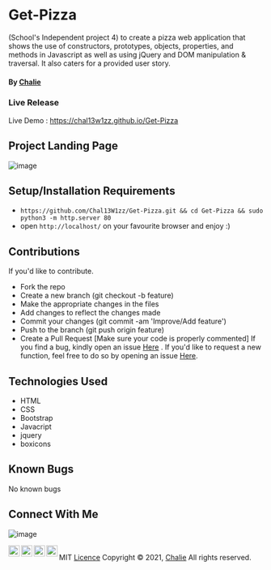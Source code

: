 # Get-Pizza
(School's Independent project 4) to create a pizza web application that shows the use of constructors, prototypes, objects, properties, and methods in Javascript as well as using jQuery and DOM manipulation &amp; traversal. It also caters for a provided user story.


#### By <a href="https://github.com/Chal13W1zz">Chalie</a>

### Live Release
Live Demo : https://chal13w1zz.github.io/Get-Pizza

## Project Landing Page
![image](https://user-images.githubusercontent.com/60155767/134156216-b31c057c-d0a4-47bf-a16d-5f829b5dd1df.png)



## Setup/Installation Requirements
* ```https://github.com/Chal13W1zz/Get-Pizza.git && cd Get-Pizza && sudo python3 -m http.server 80 ```
* open ```http://localhost/``` on your favourite browser and enjoy :)


## Contributions
If you'd like to contribute.
- Fork the repo
- Create a new branch (git checkout -b feature)
- Make the appropriate changes in the files
- Add changes to reflect the changes made
- Commit your changes (git commit -am 'Improve/Add feature')
- Push to the branch (git push origin feature)
- Create a Pull Request
[Make sure your code is properly commented]
If you find a bug, kindly open an issue <a href="https://github.com/Chal13W1zz/Get-Pizza/issues/new">Here</a> .
If you'd like to request a new function, feel free to do so by opening an issue <a href="https://github.com/Chal13W1zz/Get-Pizza/issues/new">Here</a>.

## Technologies Used

- HTML 
- CSS 
- Bootstrap 
- Javacript 
- jquery
- boxicons 

## Known Bugs
No known bugs


## Connect With Me

![image](https://user-images.githubusercontent.com/60155767/126122799-e9618b66-f836-45fe-8b91-15139dc3c47b.png)


  <p>
   <a href="https://t.me/Chal13W1zz"><img align="left" alt="telegram.org" width="22px" 
      src="https://seeklogo.com/images/T/telegram-logo-AD3D08A014-seeklogo.com.png" /></a>
  </p>
  <p>
  <a href="https://twitter.com/Chal13W1zz"><img align="left" alt="twitter.com" width="22px"
     src="https://seeklogo.com/images/T/twitter-2012-positive-logo-916EDF1309-seeklogo.com.png" /></a>
  </p>
   <p>
  <a href="https://api.whatsapp.com//send?phone=254795344966&text=Hey%20Chalie"><img align="left" alt="whatsapp.com" width="22px"
     src="https://seeklogo.com/images/W/whatsapp-logo-112413FAA7-seeklogo.com.png" /></a>
  </p>
   <p>
  <a href="https://www.youtube.com/channel/UCYtzy_RI9Bp8CWgNZzTPUmA?sub_confirmation=1"><img align="left" alt="youtube.com" width="22px"
     src="https://seeklogo.com/images/Y/youtube-2017-icon-logo-D1FE045118-seeklogo.com.png" /></a>
  </p>


##
MIT <a href="https://github.com/Chal13W1zz/Get-Pizza/blob/main/LICENSE">Licence</a>
Copyright © 2021, <a href="https://github.com/Chal13W1zz">Chalie</a>
All rights reserved.


